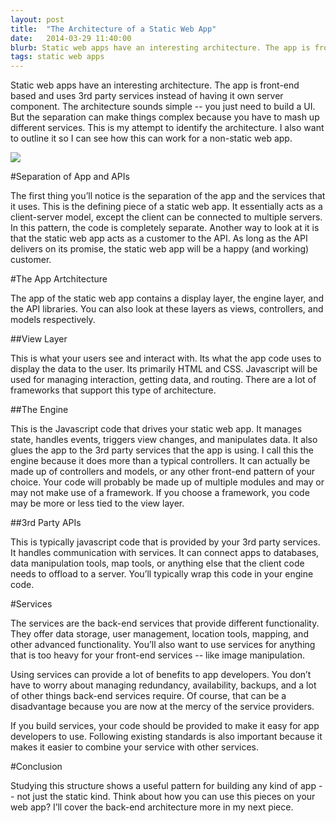 ```yaml
---
layout: post
title:  "The Architecture of a Static Web App"
date:   2014-03-29 11:40:00
blurb: Static web apps have an interesting architecture. The app is front-end based and uses 3rd party services instead of having it own server component. The architecture sounds simple -- you just need to build a UI. But the separation can make things complex because you have to mash up different services. This is my attempt to identify the architecture. I also want to outline it so I can see how this can work for a non-static web app.
tags: static web apps
---
```


Static web apps have an interesting architecture. The app is front-end based and uses 3rd party services instead of having it own server component. The architecture sounds simple -- you just need to build a UI. But the separation can make things complex because you have to mash up different services. This is my attempt to identify the architecture. I also want to outline it so I can see how this can work for a non-static web app.

<img src="https://docs.google.com/drawings/d/1aKk8R3c6M3FudhqCRihPrHVbab_LLi4HBbfCKQN4ytA/pub?w=853&amp;h=422">

#Separation of App and APIs

The first thing you’ll notice is the separation of the app and the services that it uses. This is the defining piece of a static web app. It essentially acts as a client-server model, except the client can be connected to multiple servers. In this pattern, the code is completely separate. Another way to look at it is that the static web app acts as a customer to the API. As long as the API delivers on its promise, the static web app will be a happy (and working) customer.

#The App Artchitecture

The app of the static web app contains a display layer, the engine layer, and the API libraries. You can also look at these layers as views, controllers, and models respectively.

##View Layer

This is what your users see and interact with. Its what the app code uses to display the data to the user. Its primarily HTML and CSS. Javascript will be used for managing interaction, getting data, and routing. There are a lot of frameworks that support this type of architecture.

##The Engine

This is the Javascript code that drives your static web app. It manages state, handles events, triggers view changes, and manipulates data. It also glues the app to the 3rd party services that the app is using. I call this the engine because it does more than a typical controllers. It can actually be made up of controllers and models, or any other front-end pattern of your choice. Your code will probably be made up of multiple modules and may or may not make use of a framework. If you choose a framework, you code may be more or less tied to the view layer.

##3rd Party APIs

This is typically javascript code that is provided by your 3rd party services. It handles communication with services. It can connect apps to databases, data manipulation tools, map tools, or anything else that the client code needs to offload to a server. You’ll typically wrap this code in your engine code.

#Services

The services are the back-end services that provide different functionality. They offer data storage, user management, location tools, mapping, and other advanced functionality. You’ll also want to use services for anything that is too heavy for your front-end services -- like image manipulation.

Using services can provide a lot of benefits to app developers. You don’t have to worry about managing redundancy, availability, backups, and a lot of other things back-end services require. Of course, that can be a disadvantage because you are now at the mercy of the service providers.

If you build services, your code should be provided to make it easy for app developers to use. Following existing standards is also important because it makes it easier to combine your service with other services.

#Conclusion

Studying this structure shows a useful pattern for building any kind of app -- not just the static kind. Think about how you can use this pieces on your web app? I’ll cover the back-end architecture more in my next piece.
